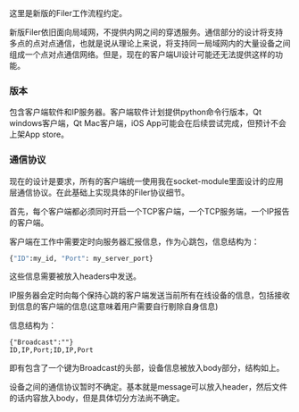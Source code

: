 这里是新版的Filer工作流程约定。

新版Filer依旧面向局域网，不提供内网之间的穿透服务。通信部分的设计将支持多点的点对点通信，也就是说从理论上来说，将支持同一局域网内的大量设备之间组成一个点对点通信网络。但是，现在的客户端UI设计可能还无法提供这样的功能。

### 版本

包含客户端软件和IP服务器。客户端软件计划提供python命令行版本，Qt windows客户端，Qt Mac客户端，iOS App可能会在后续尝试完成，但预计不会上架App store。



### 通信协议

现在的设计是要求，所有的客户端统一使用我在socket-module里面设计的应用层通信协议。在此基础上实现具体的Filer协议细节。



首先，每个客户端都必须同时开启一个TCP客户端，一个TCP服务端，一个IP报告的客户端。

客户端在工作中需要定时向服务器汇报信息，作为心跳包，信息结构为：

~~~python
{"ID":my_id, "Port": my_server_port}
~~~

这些信息需要被放入headers中发送。

IP服务器会定时向每个保持心跳的客户端发送当前所有在线设备的信息，包括接收到信息的客户端的信息(这意味着用户需要自行剔除自身信息)

信息结构为：

~~~
{"Broadcast":""}
ID,IP,Port;ID,IP,Port
~~~

即有包含了一个键为Broadcast的头部，设备信息被放入body部分，结构如上。



设备之间的通信协议暂时不确定。基本就是message可以放入header，然后文件的话内容放入body，但是具体切分方法尚不确定。